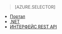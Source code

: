 > [AZURE.SELECTOR]
- [Портал](../articles/media-services/media-services-portal-live-passthrough-get-started.md)
- [.NET](../articles/media-services/media-services-dotnet-live-encode-with-onpremises-encoders.md)
- [ИНТЕРФЕЙС REST API](https://msdn.microsoft.com/library/azure/dn783458.aspx)

<!---HONumber=AcomDC_0921_2016-->